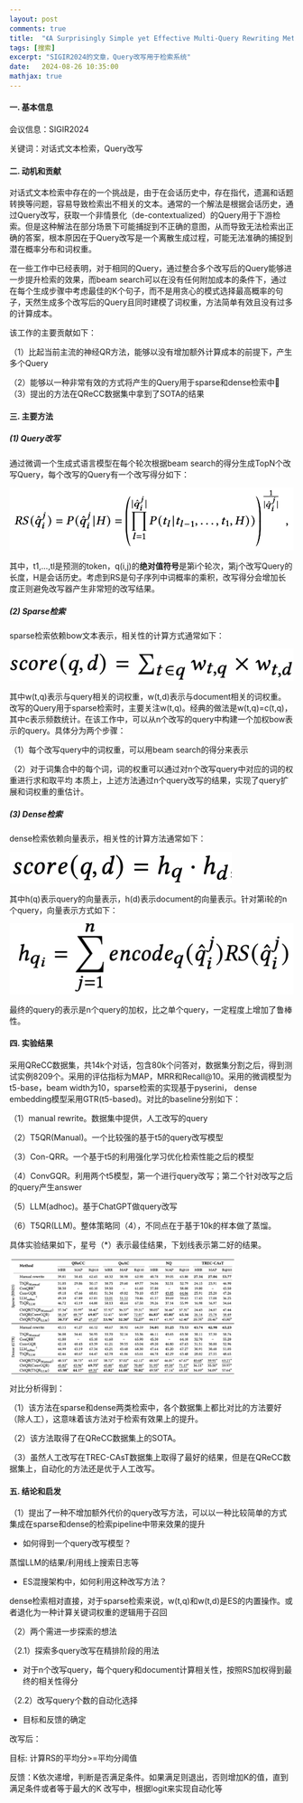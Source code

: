 ```yaml
---
layout: post
comments: true
title:  "《A Surprisingly Simple yet Effective Multi-Query Rewriting Method for Conversational Passage Retrieval》"
tags: [搜索]
excerpt: "SIGIR2024的文章，Query改写用于检索系统"
date:   2024-08-26 10:35:00
mathjax: true
---
```



#### 一. 基本信息
会议信息：SIGIR2024

关键词：对话式文本检索，Query改写

#### 二. 动机和贡献

对话式文本检索中存在的一个挑战是，由于在会话历史中，存在指代，遗漏和话题转换等问题，容易导致检索出不相关的文本。通常的一个解法是根据会话历史，通过Query改写，获取一个非情景化（de-contextualized）的Query用于下游检索。但是这种解法在部分场景下可能捕捉到不正确的意图，从而导致无法检索出正确的答案，根本原因在于Query改写是一个离散生成过程，可能无法准确的捕捉到潜在概率分布和词权重。

在一些工作中已经表明，对于相同的Query，通过整合多个改写后的Query能够进一步提升检索的效果，而beam search可以在没有任何附加成本的条件下，通过在每个生成步骤中考虑最佳的K个句子，而不是用贪心的模式选择最高概率的句子，天然生成多个改写后的Query且同时建模了词权重，方法简单有效且没有过多的计算成本。

该工作的主要贡献如下：

（1）比起当前主流的神经QR方法，能够以没有增加额外计算成本的前提下，产生多个Query

（2）能够以一种非常有效的方式将产生的Query用于sparse和dense检索中
（3）提出的方法在QReCC数据集中拿到了SOTA的结果

#### 三. 主要方法

##### (1) Query改写

通过微调一个生成式语言模型在每个轮次根据beam search的得分生成TopN个改写Query，每个改写的Query有一个改写得分如下：

![1](https://github.com/zhpmatrix/zhpmatrix.github.io/blob/master/images/cmqr_1.png?raw=true)

其中，t1,...,tl是预测的token，q(i,j)的**绝对值符号**是第i个轮次，第j个改写Query的长度，H是会话历史。考虑到RS是句子序列中词概率的乘积，改写得分会增加长度正则避免改写器产生非常短的改写结果。

##### (2) Sparse检索

sparse检索依赖bow文本表示，相关性的计算方式通常如下：

![2](https://github.com/zhpmatrix/zhpmatrix.github.io/blob/master/images/cmqr_2.png?raw=true)

其中w(t,q)表示与query相关的词权重，w(t,d)表示与document相关的词权重。改写的Query用于sparse检索时，主要关注w(t,q)。经典的做法是w(t,q)=c(t,q)，其中c表示频数统计。在该工作中，可以从n个改写的query中构建一个加权bow表示的query。具体分为两个步骤：

（1）每个改写query中的词权重，可以用beam search的得分来表示

（2）对于词集合中的每个词，词的权重可以通过对n个改写query中对应的词的权重进行求和取平均
本质上，上述方法通过n个query改写的结果，实现了query扩展和词权重的重估计。

##### (3) Dense检索

dense检索依赖向量表示，相关性的计算方法通常如下：

![3](https://github.com/zhpmatrix/zhpmatrix.github.io/blob/master/images/cmqr_3.png?raw=true)

其中h(q)表示query的向量表示，h(d)表示document的向量表示。针对第i轮的n个query，向量表示方式如下：


![4](https://github.com/zhpmatrix/zhpmatrix.github.io/blob/master/images/cmqr_4.png?raw=true)

最终的query的表示是n个query的加权，比之单个query，一定程度上增加了鲁棒性。

#### 四. 实验结果

采用QReCC数据集，共14k个对话，包含80k个问答对，数据集分割之后，得到测试实例8209个。采用的评估指标为MAP，MRR和Recall@10。采用的微调模型为t5-base，beam width为10，sparse检索的实现基于pyserini， dense embedding模型采用GTR(t5-based)。对比的baseline分别如下：

（1）manual rewrite。数据集中提供，人工改写的query

（2）T5QR(Manual)。一个比较强的基于t5的query改写模型

（3）Con-QRR。一个基于t5的利用强化学习优化检索性能之后的模型

（4）ConvGQR。利用两个t5模型，第一个进行query改写；第二个针对改写之后的query产生answer

（5）LLM(adhoc)。基于ChatGPT做query改写

（6）T5QR(LLM)。整体策略同（4），不同点在于基于10k的样本做了蒸馏。

具体实验结果如下，星号（*）表示最佳结果，下划线表示第二好的结果。

<img src="https://github.com/zhpmatrix/zhpmatrix.github.io/blob/master/images/cmqr_5.png?raw=true" width="400" align="center"/>

对比分析得到：

（1）该方法在sparse和dense两类检索中，各个数据集上都比对比的方法要好（除人工），这意味着该方法对于检索有效果上的提升。

（2）该方法取得了在QReCC数据集上的SOTA。

（3）虽然人工改写在TREC-CAsT数据集上取得了最好的结果，但是在QReCC数据集上，自动化的方法还是优于人工改写。

#### 五. 结论和启发

（1）提出了一种不增加额外代价的query改写方法，可以以一种比较简单的方式集成在sparse和dense的检索pipeline中带来效果的提升

+ 如何得到一个query改写模型？

蒸馏LLM的结果/利用线上搜索日志等

+ ES混搜架构中，如何利用这种改写方法？

dense检索相对直接，对于sparse检索来说，w(t,q)和w(t,d)是ES的内置操作。或者退化为一种计算关键词权重的逻辑用于召回
    
（2）两个需进一步探索的想法

（2.1）探索多query改写在精排阶段的用法

+ 对于n个改写query，每个query和document计算相关性，按照RS加权得到最终的相关性得分

（2.2）改写query个数的自动化选择

+ 目标和反馈的确定

改写后：

目标: 计算RS的平均分>=平均分阈值

反馈：K依次递增，判断是否满足条件。如果满足则退出，否则增加K的值，直到满足条件或者等于最大的K
改写中，根据logit来实现自动化等




